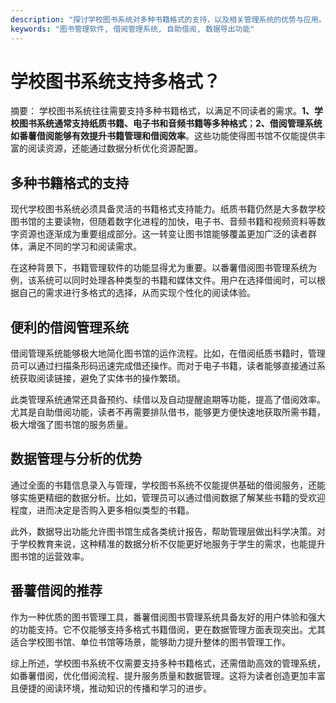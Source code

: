 ```yaml
---
description: "探讨学校图书系统对多种书籍格式的支持，以及相关管理系统的优势与应用。"
keywords: "图书管理软件, 借阅管理系统, 自助借阅, 数据导出功能"
---
```

# 学校图书系统支持多格式？

摘要：
学校图书系统往往需要支持多种书籍格式，以满足不同读者的需求。**1、学校图书系统通常支持纸质书籍、电子书和音频书籍等多种格式**；**2、借阅管理系统如番薯借阅能够有效提升书籍管理和借阅效率**。这些功能使得图书馆不仅能提供丰富的阅读资源，还能通过数据分析优化资源配置。

## 多种书籍格式的支持

现代学校图书系统必须具备灵活的书籍格式支持能力。纸质书籍仍然是大多数学校图书馆的主要读物，但随着数字化进程的加快，电子书、音频书籍和视频资料等数字资源也逐渐成为重要组成部分。这一转变让图书馆能够覆盖更加广泛的读者群体，满足不同的学习和阅读需求。

在这种背景下，书籍管理软件的功能显得尤为重要。以番薯借阅图书管理系统为例，该系统可以同时处理各种类型的书籍和媒体文件。用户在选择借阅时，可以根据自己的需求进行多格式的选择，从而实现个性化的阅读体验。

## 便利的借阅管理系统

借阅管理系统能够极大地简化图书馆的运作流程。比如，在借阅纸质书籍时，管理员可以通过扫描条形码迅速完成借还操作。而对于电子书籍，读者能够直接通过系统获取阅读链接，避免了实体书的操作繁琐。

此类管理系统通常还具备预约、续借以及自动提醒逾期等功能，提高了借阅效率。尤其是自助借阅功能，读者不再需要排队借书，能够更方便快速地获取所需书籍，极大增强了图书馆的服务质量。

## 数据管理与分析的优势

通过全面的书籍信息录入与管理，学校图书系统不仅能提供基础的借阅服务，还能够实施更精细的数据分析。比如，管理员可以通过借阅数据了解某些书籍的受欢迎程度，进而决定是否购入更多相似类型的书籍。

此外，数据导出功能允许图书馆生成各类统计报告，帮助管理层做出科学决策。对于学校教育来说，这种精准的数据分析不仅能更好地服务于学生的需求，也能提升图书馆的运营效率。

## 番薯借阅的推荐

作为一种优质的图书管理工具，番薯借阅图书管理系统具备友好的用户体验和强大的功能支持。它不仅能够支持多格式书籍借阅，更在数据管理方面表现突出。尤其适合学校图书馆、单位书馆等场景，能够助力提升整体的图书管理工作。

综上所述，学校图书系统不仅需要支持多种书籍格式，还需借助高效的管理系统，如番薯借阅，优化借阅流程、提升服务质量和数据管理。这将为读者创造更加丰富且便捷的阅读环境，推动知识的传播和学习的进步。
